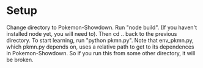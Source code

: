 # Setup
Change directory to Pokemon-Showdown. Run "node build". (If you haven't installed node yet, you will need to). Then cd .. back to the previous directory. To start learning, run "python pkmn.py". Note that env_pkmn.py, which pkmn.py depends on, uses a relative path to get to its dependences in Pokemon-Showdown. So if you run this from some other directory, it will be broken.
